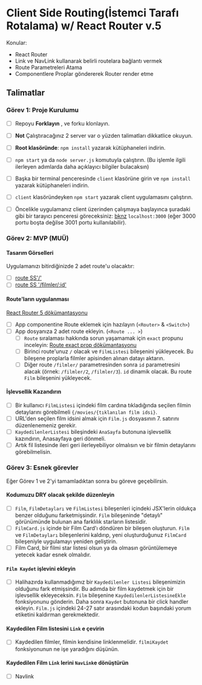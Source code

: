 # Client Side Routing(İstemci Tarafı Rotalama) w/ React Router v.5

Konular:

- React Router
- Link ve NavLink kullanarak belirli routelara bağlantı vermek
- Route Parametreleri Atama
- Componentlere Proplar göndererek Router render etme

## Talimatlar

### Görev 1: Proje Kurulumu

- [ ] Repoyu **Forklayın** , ve forku klonlayın.
- [ ] **Not** Çalıştıracağınız 2 server var o yüzden talimatları dikkatlice okuyun.
- [ ] **Root klasöründe**: `npm install` yazarak kütüphaneleri indirin.
- [ ] `npm start` ya da `node server.js` komutuyla çalıştırın. (Bu işlemle ilgili ilerleyen adımlarda daha açıklayıcı bilgiler bulacaksın)
- [ ] Başka bir terminal penceresinde `client` klasörüne girin ve `npm install` yazarak kütüphaneleri indirin.
- [ ] `client` klasöründeyken `npm start` yazarak client uygulamasını çalıştırın.

- [ ] Öncelikle uygulamanız client üzerinden çalışmaya başlayınca şuradaki gibi bir tarayıcı penceresi göreceksiniz: [bknz](./Assets/filmler-anasayfa.png) `localhost:3000` (eğer 3000 portu boşta değilse 3001 portu kullanılabilir).

### Görev 2: MVP (MUÜ)

#### Tasarım Görselleri

Uygulamanızı bitirdiğinizde 2 adet route'u olacaktır:

- [ ] [route SS'/'](./Assets/ilk-route.png)
- [ ] [route SS '/filmler/:id'](./Assets/ikinci-route.png)

#### Route'ların uygulanması

[React Router 5 dökümantasyonu](https://v5.reactrouter.com/web/guides/quick-start)

- [ ] App componentine Route eklemek için hazılayın (`<Router>` & `<Switch>`)
- [ ] App dosyanıza 2 adet route ekleyin. (`<Route ... >`)
  - [ ] `Route` sıralaması hakkında sorun yaşamamak için `exact` propunu inceleyin: [Route exact prop dökümantasyonu](https://v5.reactrouter.com/web/api/Route/exact-bool)
  - [ ] Birinci route'unuz `/` olacak ve `FilmListesi` bileşenini yükleyecek. Bu bileşene proplarla filmler apisinden alınan datayı aktarın.
  - [ ] Diğer route `/filmler/` parametresinden sonra `id` parametresini alacak (örnek: `/filmler/2`, `/filmler/3`). `id` dinamik olacak. Bu route `Film` bileşenini yükleyecek.

#### İşlevsellik Kazandırın

- [ ] Bir kullanıcı `FilmListesi` içindeki film cardına tıkladığında seçilen filmin detaylarını görebilmeli `{/movies/{tıklanılan film idsi}`.
- [ ] URL'den seçilen film idsini almak için `Film.js` dosyasının 7. satırını düzenlenemeniz gerekir.
- [ ] `KaydedilenlerListesi` bileşindeki `AnaSayfa` butonuna işlevsellik kazındırın, Anasayfaya geri dönmeli.
- [ ] Artık fil listesinde ileri geri ilerleyebiliyor olmalısın ve bir filmin detaylarını görebilmelisin.

### Görev 3: Esnek görevler

Eğer Görev 1 ve 2'yi tamamladıktan sonra bu göreve geçebilirsin.

#### Kodumuzu DRY olacak şekilde düzenleyin

- [ ] `Film`, `FilmDetayları` ve `FilmListesi` bileşenleri içindeki JSX'lerin oldukça benzer olduğunu farketmişsindir. `Film` bileşeninde "detaylı" görünümünde bulunan ana farklılık starların listesidir.
- [ ] `FilmCard.js` içinde bir Film Card'ı döndüren bir bileşen oluşturun. `Film` ve `FilmDetayları` bileşenlerini kaldırıp, yeni oluşturduğunuz `FilmCard` bileşeniyle uygulamayı yeniden geliştirin.
- [ ] Film Card, bir filmi star listesi olsun ya da olmasın görüntülemeye yetecek kadar esnek olmalıdır.

#### `Film Kaydet` işlevini ekleyin

- [ ] Halihazırda kullanmadığımız bir `Kaydedilenler Listesi` bileşenimizin olduğunu fark etmişsindir. Bu adımda bir film kaydetmek için bir işlevsellik ekleyeceksin. `Film` bileşenine `KaydedilenlerListesineEkle` fonksiyonunu gönderin. Daha sonra `Kaydet` butonuna bir click handler ekleyin. `Film.js` içindeki 24-27 satır arasındaki kodun başındaki yorum etiketini kaldırman gerekmektedir.

#### Kaydedilen Film listesini `Link` e çevirin

- [ ] Kaydedilen filmler, filmin kendisine linklenmelidir. `filmiKaydet` fonksiyonunun ne işe yaradığını düşünün.

#### Kaydedilen Film `Link` lerini `NavLink`e dönüştürün

- [ ] Navlink
